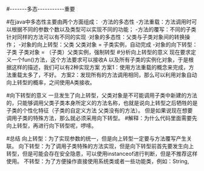 #-------多态-----------重要

#在java中多态性主要由两个方面组成：
    ·方法的多态性
        -方法重载：方法调用时可以根据不同的参数个数以及类型可以实现不同的功能；
        -方法的覆写：不同的子类针对同样的方法可以有不同的实现
    ·对象的多态性：父类与子类对象间的转换操作；
        -对象的向上转型：父类 父类对象 = 子类实例，自动完成
        -对象的向下转型：子类 子类对象 = （子类）父类实例，强制转型
#分析向上转型的意义
    现在要求定义一个fun()方法，这个方法要求可以接收A 以及所有子类的实例化对象，于是根据这样的描述，我们可以有2种实现方案
    方案1：使用方法重载的概念来完成，方法重载太多了，不好。
    方案2：发现所有的方法调用相同，那么可以利用对象自动向上转型的概率，之间使用A类接收。
    
#向下转型的意义
    一旦发生了向上转型，父类对象是不可能调用子类中新建的方法的，只能够调用父类子类本身所定义的方法名称，也就是说向上转型之后牺牲的是子类的个性化特征（子类的自定义方法 父类没有的方法）。
    但是如果说现在想要调用子类的特殊方法，那么就必须采用向下转型。
#解释：为什么代码里面需要先向上转型，再进行向下转型呢，啰嗦。


#总结
    向上转型：为了实现参数的统一，但是向上转型一定要与方法覆写产生关联。
    向下转型：为了调用子类特殊的方法实现，但是向下转型前首先要发生向上转型，但是可能会存在安全隐患，可以使用instanceof进行判断，但是不推荐这样使用。
    不转型：为了方便操作直接使用系统类或者一些功能类，例如：String,
    